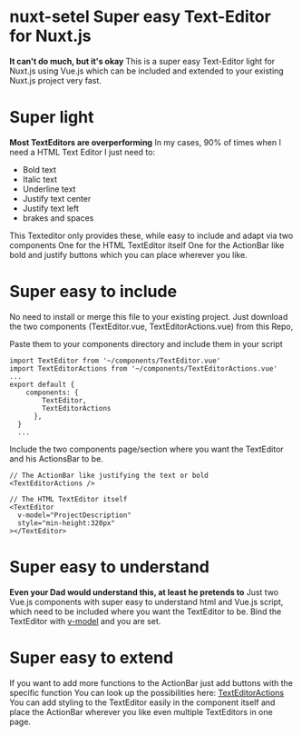 # nuxt-setel Super easy Text-Editor for Nuxt.js
**It can't do much, but it's okay**
This is a super easy Text-Editor light for Nuxt.js using Vue.js
which can be included and extended to your existing Nuxt.js project very fast.

# Super light
**Most TextEditors are overperforming**
In my cases, 90% of times when I need a HTML Text Editor I just need to:
 - Bold text 
 - Italic text 
 - Underline text 
 - Justify text center
 - Justify text left
 - brakes and spaces

This Texteditor only provides these, while easy to include and adapt via two components
One for the HTML TextEditor itself
One for the ActionBar like bold and justify buttons which you can place wherever you like.

# Super easy to include
No need to install or merge this file to your existing project.
Just download the two components (TextEditor.vue, TextEditorActions.vue) from this Repo,

Paste them to your components directory and include them in your script

    import TextEditor from '~/components/TextEditor.vue'
	import TextEditorActions from '~/components/TextEditorActions.vue'
	...
	export default {
		components: {
		    TextEditor,
		    TextEditorActions
		  },
	  }
	  ...

Include the two components page/section where you want the TextEditor and his ActionsBar to be.

    // The ActionBar like justifying the text or bold
    <TextEditorActions />

    // The HTML TextEditor itself
    <TextEditor
      v-model="ProjectDescription"
      style="min-height:320px"
    ></TextEditor>

# Super easy to understand
**Even your Dad would understand this, at least he pretends to**
Just two Vue.js components with super easy to understand html and Vue.js script,
which need to be included where you want the TextEditor to be.
Bind the TextEditor with [v-model](https://vuejs.org/v2/guide/forms.html) and you are set.

# Super easy to extend
If you want to add more functions to the ActionBar just add buttons with the specific function
You can look up the possibilities here:
 [TextEditorActions](https://reference.codeproject.com/book/dom/document/execcommand)
You can add styling to the TextEditor easily in the component itself 
and place the ActionBar wherever you like even multiple TextEditors in one page.


 
